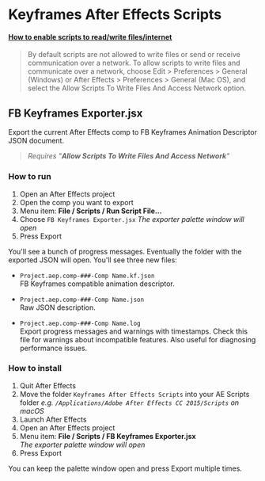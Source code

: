 # Keyframes After Effects Scripts

#### [How to enable scripts to read/write files/internet](https://helpx.adobe.com/after-effects/using/scripts.html)

> By default scripts are not allowed to write files or send or receive communication over a network. To allow scripts to write files and communicate over a network, choose Edit > Preferences > General (Windows) or After Effects > Preferences > General (Mac OS), and select the Allow Scripts To Write Files And Access Network option.

## FB Keyframes Exporter.jsx

Export the current After Effects comp to FB Keyframes Animation Descriptor JSON document.

> _Requires "**Allow Scripts To Write Files And Access Network**"_

### How to run

1.  Open an After Effects project
2.  Open the comp you want to export
3.  Menu item: **File / Scripts / Run Script File…**
4.  Choose `FB Keyframes Exporter.jsx`
    _The exporter palette window will open_
5.  Press Export

You'll see a bunch of progress messages.
Eventually the folder with the exported JSON will open.
You'll see three new files:

*   `Project.aep.comp-###-Comp Name.kf.json`  
    FB Keyframes compatible animation descriptor.

*   `Project.aep.comp-###-Comp Name.json`  
    Raw JSON description.

*   `Project.aep.comp-###-Comp Name.log`  
    Export progress messages and warnings with timestamps.
    Check this file for warnings about incompatible features.
    Also useful for diagnosing performance issues.

### How to install

1.  Quit After Effects
2.  Move the folder `Keyframes After Effects Scripts` into your AE Scripts folder
    _e.g. `/Applications/Adobe After Effects CC 2015/Scripts` on macOS_
3.  Launch After Effects
4.  Open an After Effects project
5.  Menu item: **File / Scripts / FB Keyframes Exporter.jsx**  
    _The exporter palette window will open_
6.  Press Export

You can keep the palette window open and press Export multiple times.

